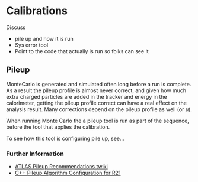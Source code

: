 # Calibrations

Discuss

- pile up and how it is run
- Sys error tool
- Point to the code that actually is run so folks can see it

## Pileup

MonteCarlo is generated and simulated often long before a run is complete. As a result the pileup profile is almost never correct, and given how much extra charged particles are added in the tracker and energy in the calorimeter, getting the pileup profile correct can have a real effect on the analysis result. Many corrections depend on the pileup profile as well (or $\mu$).

When running Monte Carlo the a pileup tool is run as part of the sequence, before the tool that applies the calibration.

To see how this tool is configuring pile up, see...

### Further Information

- [ATLAS Pileup Recommendations twiki](https://twiki.cern.ch/twiki/bin/view/AtlasProtected/PileupJetRecommendations)
- [C++ Pileup Algorithm Configuration for R21](https://gitlab.cern.ch/atlas/athena/-/blob/21.2/PhysicsAnalysis/Algorithms/AsgAnalysisAlgorithms/python/PileupAnalysisSequence.py)